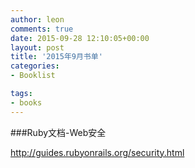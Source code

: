 ```yaml
---
author: leon
comments: true
date: 2015-09-28 12:10:05+00:00
layout: post
title: '2015年9月书单' 
categories:
- Booklist

tags:
- books
---
```


###Ruby文档-Web安全

http://guides.rubyonrails.org/security.html


